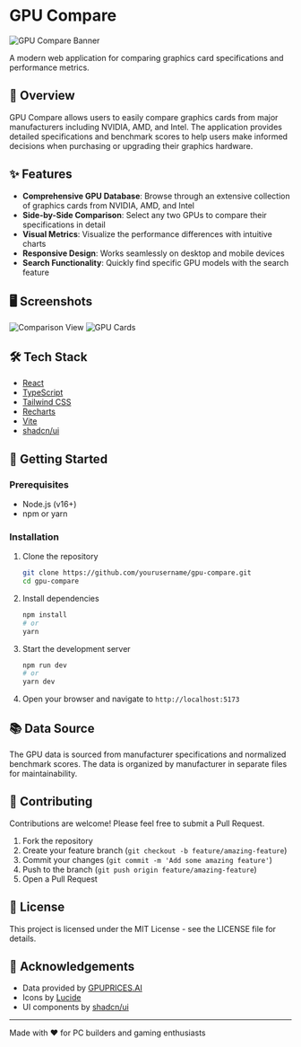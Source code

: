 
# GPU Compare

![GPU Compare Banner](https://www.gpuprices.ai/assets/banner.jpg)

A modern web application for comparing graphics card specifications and performance metrics.

## 🚀 Overview

GPU Compare allows users to easily compare graphics cards from major manufacturers including NVIDIA, AMD, and Intel. The application provides detailed specifications and benchmark scores to help users make informed decisions when purchasing or upgrading their graphics hardware.

## ✨ Features

- **Comprehensive GPU Database**: Browse through an extensive collection of graphics cards from NVIDIA, AMD, and Intel
- **Side-by-Side Comparison**: Select any two GPUs to compare their specifications in detail
- **Visual Metrics**: Visualize the performance differences with intuitive charts
- **Responsive Design**: Works seamlessly on desktop and mobile devices
- **Search Functionality**: Quickly find specific GPU models with the search feature

## 🖥️ Screenshots

![Comparison View](https://www.gpuprices.ai/assets/comparison-view.jpg)
![GPU Cards](https://www.gpuprices.ai/assets/gpu-cards.jpg)

## 🛠️ Tech Stack

- [React](https://reactjs.org/)
- [TypeScript](https://www.typescriptlang.org/)
- [Tailwind CSS](https://tailwindcss.com/)
- [Recharts](https://recharts.org/)
- [Vite](https://vitejs.dev/)
- [shadcn/ui](https://ui.shadcn.com/)

## 🚀 Getting Started

### Prerequisites

- Node.js (v16+)
- npm or yarn

### Installation

1. Clone the repository
   ```bash
   git clone https://github.com/yourusername/gpu-compare.git
   cd gpu-compare
   ```

2. Install dependencies
   ```bash
   npm install
   # or
   yarn
   ```

3. Start the development server
   ```bash
   npm run dev
   # or
   yarn dev
   ```

4. Open your browser and navigate to `http://localhost:5173`

## 📚 Data Source

The GPU data is sourced from manufacturer specifications and normalized benchmark scores. The data is organized by manufacturer in separate files for maintainability.

## 🤝 Contributing

Contributions are welcome! Please feel free to submit a Pull Request.

1. Fork the repository
2. Create your feature branch (`git checkout -b feature/amazing-feature`)
3. Commit your changes (`git commit -m 'Add some amazing feature'`)
4. Push to the branch (`git push origin feature/amazing-feature`)
5. Open a Pull Request

## 📝 License

This project is licensed under the MIT License - see the LICENSE file for details.

## 🙏 Acknowledgements

- Data provided by [GPUPRICES.AI](https://gpuprices.ai)
- Icons by [Lucide](https://lucide.dev/)
- UI components by [shadcn/ui](https://ui.shadcn.com/)

---

Made with ❤️ for PC builders and gaming enthusiasts
